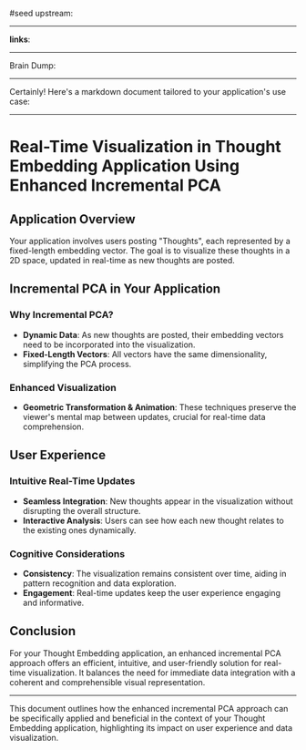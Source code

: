 #seed 
upstream:

---

**links**: 

---

Brain Dump: 

--- 






Certainly! Here's a markdown document tailored to your application's use case:

---

# Real-Time Visualization in Thought Embedding Application Using Enhanced Incremental PCA

## Application Overview
Your application involves users posting "Thoughts", each represented by a fixed-length embedding vector. The goal is to visualize these thoughts in a 2D space, updated in real-time as new thoughts are posted.

## Incremental PCA in Your Application

### Why Incremental PCA?
- **Dynamic Data**: As new thoughts are posted, their embedding vectors need to be incorporated into the visualization.
- **Fixed-Length Vectors**: All vectors have the same dimensionality, simplifying the PCA process.

### Enhanced Visualization
- **Geometric Transformation & Animation**: These techniques preserve the viewer's mental map between updates, crucial for real-time data comprehension.

## User Experience

### Intuitive Real-Time Updates
- **Seamless Integration**: New thoughts appear in the visualization without disrupting the overall structure.
- **Interactive Analysis**: Users can see how each new thought relates to the existing ones dynamically.

### Cognitive Considerations
- **Consistency**: The visualization remains consistent over time, aiding in pattern recognition and data exploration.
- **Engagement**: Real-time updates keep the user experience engaging and informative.

## Conclusion
For your Thought Embedding application, an enhanced incremental PCA approach offers an efficient, intuitive, and user-friendly solution for real-time visualization. It balances the need for immediate data integration with a coherent and comprehensible visual representation.

---

This document outlines how the enhanced incremental PCA approach can be specifically applied and beneficial in the context of your Thought Embedding application, highlighting its impact on user experience and data visualization.